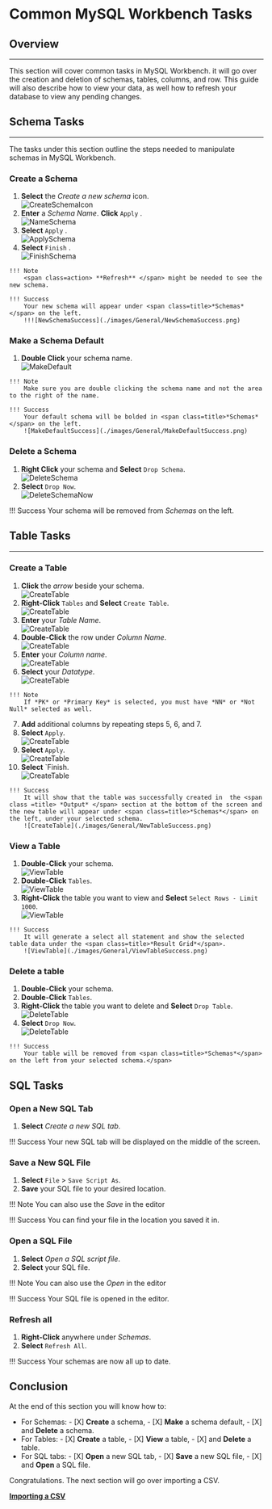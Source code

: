 # Common MySQL Workbench Tasks

<!-- For full documentation visit [https://dev.mysql.com](https://dev.mysql.com/doc/workbench/en/). -->
## Overview

---

This section will cover common tasks in MySQL Workbench. it will go over the creation and deletion of schemas, tables, columns, and row. This guide will also describe how to view your data, as well how to refresh your database to view any pending changes.

## Schema Tasks

---

The tasks under this section outline the steps needed to manipulate schemas in MySQL Workbench.

### Create a Schema
>
1. <span class=action> **Select** </span> the <span class=icons>*Create a new schema*</span> icon.  
![CreateSchemaIcon](./images/General/CreateNewSchemaButton.png)  <br>
2. <span class=action> **Enter** </span> a *Schema Name*. <span class=action> **Click** </span><span class=action> `Apply` </span>.  
![NameSchema](./images/General/NewSchemaName.png)  <br>
3. <span class=action> **Select** </span><span class=action> `Apply` </span>.  
![ApplySchema](./images/General/NewSchemaApply.png)  <br>
4. <span class=action> **Select** </span><span class=action> `Finish` </span>.  
![FinishSchema](./images/General/NewSchemaFinish.png)
>
    !!! Note
        <span class=action> **Refresh** </span> might be needed to see the new schema.
>
    !!! Success
        Your new schema will appear under <span class=title>*Schemas*</span> on the left.  
        !!![NewSchemaSuccess](./images/General/NewSchemaSuccess.png)

### Make a Schema Default
>
1. <span class=action> **Double Click** </span> your schema name.  
![MakeDefault](./images/General/MakeDefault.png)
>
    !!! Note
        Make sure you are double clicking the schema name and not the area to the right of the name.
>
    !!! Success
        Your default schema will be bolded in <span class=title>*Schemas*</span> on the left.    
        ![MakeDefaultSuccess](./images/General/MakeDefaultSuccess.png)

### Delete a Schema
>
1. <span class=action> **Right Click** </span> your schema and <span class=action> **Select** </span> `Drop Schema`.  
![DeleteSchema](./images/General/DropSchema.png)  <br>
2. <span class=action> **Select** </span> `Drop Now`.  
![DeleteSchemaNow](./images/General/DropSchemaDropNow.png)
>
!!! Success
    Your schema will be removed from <span class=title>*Schemas*</span> on the left.</span>

## Table Tasks

---

### Create a Table
>
1. <span class=action> **Click** </span> the <span class=icons>*arrow*</span> beside your schema.  
![CreateTable](./images/General/SchemaArrow.png)  <br>
2. <span class=action> **Right-Click** </span> `Tables` and <span class=action> **Select** </span> `Create Table`.  
![CreateTable](./images/General/RightClickTables.png)  <br>
3. <span class=action> **Enter** </span> your *Table Name*.  
![CreateTable](./images/General/EnterTableName.png)  <br>
4. <span class=action> **Double-Click** </span> the row under <span class=title>*Column Name*</span>.  
![CreateTable](./images/General/NewTableColumn.png)  <br>
5. <span class=action> **Enter** </span> your *Column name*.  
![CreateTable](./images/General/ColumnName.png)  <br>
6. <span class=action> **Select** </span> your *Datatype*.  
![CreateTable](./images/General/TableDataType.png)
>
    !!! Note
        If *PK* or *Primary Key* is selected, you must have *NN* or *Not Null* selected as well.
>
7. <span class=action> **Add** </span> additional columns by repeating steps 5, 6, and 7.
8. <span class=action> **Select** </span> `Apply`.  
![CreateTable](./images/General/NewTableApply.png)  <br>
9. <span class=action> **Select** </span> `Apply`.  
![CreateTable](./images/General/NewTableApplyApply.png)  <br>
10. <span class=action> **Select** </span> `Finish.  
![CreateTable](./images/General/NewTableFinish.png)  <br>
>
    !!! Success
        It will show that the table was successfully created in  the <span class =title> *Output* </span> section at the bottom of the screen and the new table will appear under <span class=title>*Schemas*</span> on the left, under your selected schema.  
        ![CreateTable](./images/General/NewTableSuccess.png)

### View a Table
>
1. <span class=action> **Double-Click** </span> your schema.  
![ViewTable](./images/General/DoubleClickSchema.png)  <br>
2. <span class=action> **Double-Click** </span> `Tables`.  
![ViewTable](./images/General/DoubleClickTables.png)  <br>
3. <span class=action> **Right-Click** </span> the table you want to view and <span class=action> **Select** </span> `Select Rows - Limit 1000`.  
![ViewTable](./images/General/SelectRows.png)  <br>
>
    !!! Success
        It will generate a select all statement and show the selected table data under the <span class=title>*Result Grid*</span>.  
        ![ViewTable](./images/General/ViewTableSuccess.png)

### Delete a table
>
1. <span class=action> **Double-Click** </span> your schema.
2. <span class=action> **Double-Click** </span> `Tables`.
3. <span class=action> **Right-Click** </span> the table you want to delete and <span class=action> **Select** </span> `Drop Table`.  
![DeleteTable](./images/General/DropTable.png)  <br>
5. <span class=action> **Select** </span> `Drop Now`.  
![DeleteTable](./images/General/DropTableDrop.png)
>
    !!! Success
        Your table will be removed from <span class=title>*Schemas*</span> on the left from your selected schema.</span>

## SQL Tasks

### Open a New SQL Tab

1. <span class=action> **Select** </span> <span class=icons>*Create a new SQL tab*</span>.
>
!!! Success
    Your new SQL tab will be displayed on the middle of the screen.

### Save a New SQL File

1. <span class=action> **Select** </span> `File` > `Save Script As`.
2. <span class=action>**Save**</span> your SQL file to your desired location.
>
!!! Note
    You can also use the <span class=icons>*Save*</span> in the editor
>
!!! Success
    You can find your file in the location you saved it in.

### Open a SQL File

1. <span class=action> **Select** </span> <span class=icons>*Open a SQL script file*</span>.
2. <span class=action> **Select** your SQL file.
>
!!! Note
    You can also use the <span class=icons>*Open*</span> in the editor
>
!!! Success
    Your SQL file is opened in the editor.

### Refresh all

1. <span class=action> **Right-Click** </span> anywhere under <span class=title>*Schemas*</span>.
2. <span class=action> **Select** </span> `Refresh All`.
>
!!! Success
    Your schemas are now all up to date.

## Conclusion

At the end of this section you will know how to:

- For Schemas:
      - [X] <span class=action>**Create**</span> a schema,
      - [X] <span class=action>**Make**</span> a schema default,
      - [X] and <span class=action>**Delete**</span> a schema.
- For Tables:
      - [X] <span class=action>**Create**</span> a table,
      - [X] <span class=action>**View**</span> a table,
      - [X] and <span class=action>**Delete**</span> a table.
- For SQL tabs:
      - [X] <span class=action>**Open**</span> a new SQL tab,
      - [X] <span class=action>**Save**</span> a new SQL file,
      - [X] and <span class=action>**Open**</span> a SQL file.

Congratulations. The next section will go over importing a CSV.

**[Importing a CSV](SEAN_SQL_TASKS.md)**
